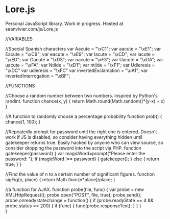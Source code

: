 # Lore.js
Personal JavaScript library.  Work in progress.
Hosted at seanvivier.com/js/Lore.js

//VARIABLES

//Special Spanish characters
var Aacute = "\xC1";
var aacute = "\xE1";
var Eacute = "\xC9";
var eacute = "\xE9";
var Iacute = "\xCD";
var iacute = "\xED";
var Oacute = "\xD3";
var oacute = "\xF3";
var Uacute = "\xDA";
var uacute = "\xFA";
var Ntilde = "\xD1";
var ntilde = "\xF1";
var Udieresis = "\xDC"
var udieresis = "\xFC"
var invertedExclamation = "\uA1";
var invertedInterrogation = "\xBF";

//FUNCTIONS

//Choose a random number between two numbers.  Inspired by Python's randint.
function chance(x, y) {
	return Math.round(Math.random()*(y-x) + x)
}

//A function to randomly choose a percentage probability
function prob() {
	chance(1, 100);
}

//Repeatedly prompt for password until the right one is entered.  Doesn't work if JS is disabled, so consider having everything hidden until gatekeeper returns true.  Easily hacked by anyone who can view source, so consider dropping the password into the script via PHP.
function gatekeeper(password) {
	var magicWord=prompt("Please enter the password: ");
	if (magicWord !== password) {
		gatekeeper();
	} else {
		return true;
	}
}

//Find the value of n to a certain number of significant figures.
function sigFig(n, place) {
	return Math.floor(n*place)/place;
}

//a function for AJAX.
function probe(file, func) {
	var probe = new XMLHttpRequest();
	probe.open("POST", file, true);
	probe.send();
	probe.onreadystatechange = function() {
		if (probe.readyState == 4 && probe.status == 200) {
			if (func) {
				func(probe.responseText);
			}
		}
	}	
}
